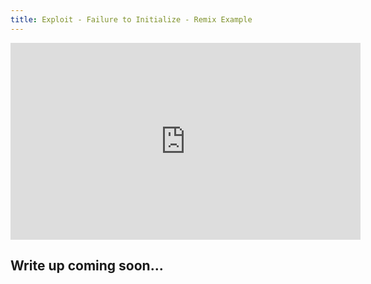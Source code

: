 ```yaml
---
title: Exploit - Failure to Initialize - Remix Example
---
```


<iframe width="560" height="315" src="https://youtu.be/BoMi3lArXiQ" title="YouTube video player" frameborder="0" allow="accelerometer; autoplay; clipboard-write; encrypted-media; gyroscope; picture-in-picture; web-share" allowfullscreen></iframe>

## Write up coming soon...

